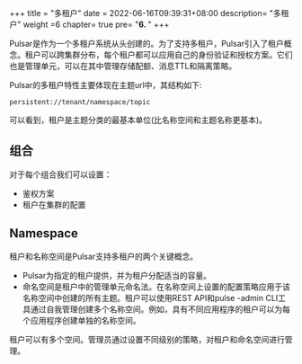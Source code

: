 
+++
title = "多租户"
date =  2022-06-16T09:39:31+08:00
description= "多租户"
weight =6
chapter= true
pre= "<b>6. </b>"
+++

Pulsar是作为一个多租户系统从头创建的。为了支持多租户，Pulsar引入了租户概念。租户可以跨集群分布，每个租户都可以应用自己的身份验证和授权方案。它们也是管理单元，可以在其中管理存储配额、消息TTL和隔离策略。

Pulsar的多租户特性主要体现在主题url中，其结构如下:

```
persistent://tenant/namespace/topic
```

可以看到，租户是主题分类的最基本单位(比名称空间和主题名称更基本)。

## 组合

对于每个组合我们可以设置：
- 鉴权方案
- 租户在集群的配置

## Namespace

租户和名称空间是Pulsar支持多租户的两个关键概念。
- Pulsar为指定的租户提供，并为租户分配适当的容量。
- 命名空间是租户中的管理单元命名法。在名称空间上设置的配置策略应用于该名称空间中创建的所有主题。租户可以使用REST API和pulse -admin CLI工具通过自我管理创建多个名称空间。例如，具有不同应用程序的租户可以为每个应用程序创建单独的名称空间。

租户可以有多个空间。管理员通过设置不同级别的策略，对租户和命名空间进行管理。
